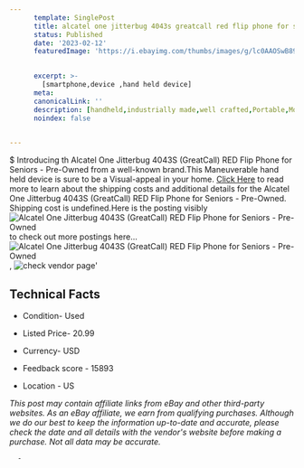 ```yaml
---
      template: SinglePost
      title: alcatel one jitterbug 4043s greatcall red flip phone for seniors pre owned
      status: Published
      date: '2023-02-12'
      featuredImage: 'https://i.ebayimg.com/thumbs/images/g/lc0AAOSwB89hbuC6/s-l225.jpg'
       

      excerpt: >-
        [smartphone,device ,hand held device]
      meta:
      canonicalLink: ''
      description: [handheld,industrially made,well crafted,Portable,Mobile,Compact,Convenient,Lightweight,Maneuverable,Man-portable,Miniature,Carriable,Hand-held,Light,Holdable,Transportable,Mobile device,Pocket-sized,On-the-go,Wireless,Cordless,Compact size,Convenient size, smartphone,device ,hand held device]
      noindex: false
      

---
```

$
      Introducing th Alcatel One Jitterbug 4043S (GreatCall) RED Flip Phone for Seniors - Pre-Owned from a well-known brand.This Maneuverable hand held device is sure to be a Visual-appeal in your home. [Click Here](https://www.ebay.com/itm/144523769918?hash=item21a649b83e%3Ag%3Alc0AAOSwB89hbuC6&mkevt=1&mkcid=1&mkrid=711-53200-19255-0&campid=%253CePNCampaignId%253E&customid=%253CreferenceId%253E&toolid=10049) to read more to learn about the shipping costs and additional details for the Alcatel One Jitterbug 4043S (GreatCall) RED Flip Phone for Seniors - Pre-Owned. Shipping cost is undefined.Here is the posting visibly ![Alcatel One Jitterbug 4043S (GreatCall) RED Flip Phone for Seniors - Pre-Owned](https://i.ebayimg.com/thumbs/images/g/lc0AAOSwB89hbuC6/s-l225.jpg) to check out more postings here... ![Alcatel One Jitterbug 4043S (GreatCall) RED Flip Phone for Seniors - Pre-Owned](https://i.ebayimg.com/images/g/lc0AAOSwB89hbuC6/s-l1600.jpg), ![check vendor page](https://origin-galleryplus.ebayimg.com/ws/web/144523769918_2_0_1/225x225.jpg,https://origin-galleryplus.ebayimg.com/ws/web/144523769918_3_0_1/225x225.jpg,https://origin-galleryplus.ebayimg.com/ws/web/144523769918_4_0_1/225x225.jpg)'

      

 ## Technical Facts 



     
      

 - Condition- Used 


      

 - Listed Price- 20.99 


      

 - Currency- USD 


      

 - Feedback score - 15893 


      

 - Location - US 


      
      

 *_This post may contain affiliate links from eBay and other third-party websites. As an eBay affiliate, we earn from qualifying purchases. Although we do our best to keep the information up-to-date and accurate, please check the date and all details with the vendor's website before making a purchase. Not all data may be accurate._*




      -
